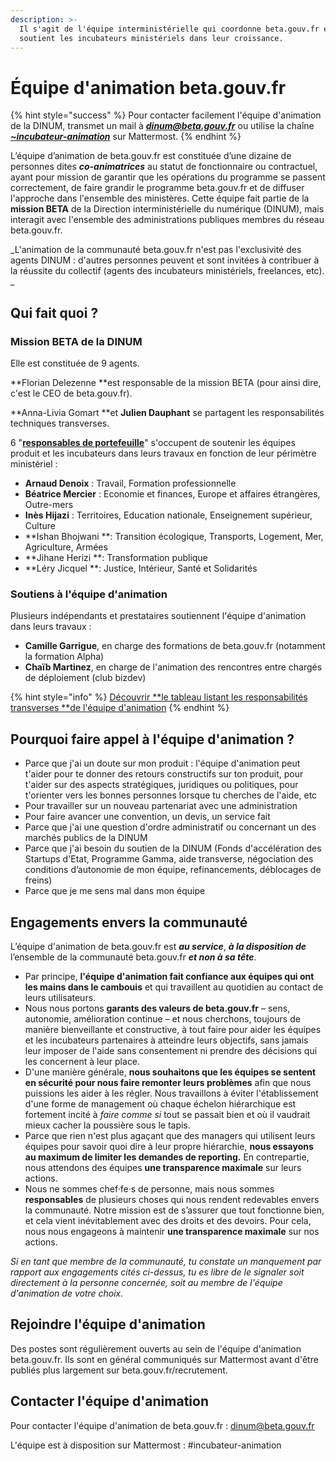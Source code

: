 ```yaml
---
description: >-
  Il s'agit de l'équipe interministérielle qui coordonne beta.gouv.fr et qui
  soutient les incubateurs ministériels dans leur croissance.
---
```


# Équipe d'animation beta.gouv.fr

{% hint style="success" %}
Pour contacter facilement l'équipe d'animation de la DINUM, transmet un mail à _**dinum@beta.gouv.fr**_ ou utilise la chaîne [_**\~incubateur-animation**_](https://mattermost.incubateur.net/betagouv/channels/incubateur-animation) sur Mattermost.
{% endhint %}

L’équipe d’animation de beta.gouv.fr est constituée d’une dizaine de personnes dites _**co-animatrices**_ au statut de fonctionnaire ou contractuel, ayant pour mission de garantir que les opérations du programme se passent correctement, de faire grandir le programme beta.gouv.fr et de diffuser l'approche dans l'ensemble des ministères. Cette équipe fait partie de la **mission BETA** de la Direction interministérielle du numérique (DINUM), mais interagit avec l'ensemble des administrations publiques membres du réseau beta.gouv.fr. 

_L'animation de la communauté beta.gouv.fr n'est pas l'exclusivité des agents DINUM : d'autres personnes peuvent et sont invitées à contribuer à la réussite du collectif (agents des incubateurs ministériels, freelances, etc). _

## Qui fait quoi ?

### Mission BETA de la DINUM

Elle est constituée de 9 agents. 

**Florian Delezenne **est responsable de la mission BETA (pour ainsi dire, c'est le CEO de beta.gouv.fr). 

**Anna-Livia Gomart **et **Julien Dauphant** se partagent les responsabilités techniques transverses.

6 "[**responsables de portefeuille**](../../gerer-sa-startup-detat-ou-de-territoires-au-quotidien/decouvrir-les-differents-metiers-dune-startup-detat/responsables-de-portefeuille.md)" s'occupent de soutenir les équipes produit et les incubateurs dans leurs travaux en fonction de leur périmètre ministériel : 

* **Arnaud Denoix** : Travail, Formation professionnelle
* **Béatrice Mercier** : Economie et finances, Europe et affaires étrangères, Outre-mers
* **Inès Hijazi** : Territoires, Education nationale, Enseignement supérieur, Culture
* **Ishan Bhojwani **: Transition écologique, Transports, Logement, Mer, Agriculture, Armées
* **Jihane Herizi **: Transformation publique
* **Léry Jicquel **: Justice, Intérieur, Santé et Solidarités

### Soutiens à l'équipe d'animation

Plusieurs indépendants et prestataires soutiennent l'équipe d'animation dans leurs travaux :

* **Camille Garrigue**, en charge des formations de beta.gouv.fr (notamment la formation Alpha)
* **Chaïb Martinez**, en charge de l'animation des rencontres entre chargés de déploiement (club bizdev)

{% hint style="info" %}
[Découvrir **le tableau listant les responsabilités transverses **de l'équipe d'animation](https://betagouv-dinum.notion.site/Responsabilit-s-transverses-1772ece2c2124265aeb74466114aa411)
{% endhint %}

## Pourquoi faire appel à l'équipe d'animation ?

* Parce que j'ai un doute sur mon produit : l'équipe d'animation peut  t'aider pour te donner des retours constructifs sur ton produit, pour t'aider sur des aspects stratégiques, juridiques ou politiques, pour t'orienter vers les bonnes personnes lorsque tu cherches de l'aide, etc
* Pour travailler sur un nouveau partenariat avec une administration
* Pour faire avancer une convention, un devis, un service fait
* Parce que j'ai une question d'ordre administratif ou concernant un des marchés publics de la DINUM
* Parce que j'ai besoin du soutien de la DINUM (Fonds d'accélération des Startups d'Etat, Programme Gamma, aide transverse, négociation des conditions d’autonomie de mon équipe, refinancements, déblocages de freins)
* Parce que je me sens mal dans mon équipe





## Engagements envers la communauté

L’équipe d'animation de beta.gouv.fr est _**au service**_, _**à la disposition de**_ l’ensemble de la communauté beta.gouv.fr _**et non à sa tête**_.

* Par principe, **l'équipe d'animation fait confiance aux équipes qui ont les mains dans le cambouis** et qui travaillent au quotidien au contact de leurs utilisateurs.
* Nous nous portons **garants des valeurs de beta.gouv.fr** – sens, autonomie, amélioration continue – et nous cherchons, toujours de manière bienveillante et constructive, à tout faire pour aider les équipes et les incubateurs partenaires à atteindre leurs objectifs, sans jamais leur imposer de l'aide sans consentement ni prendre des décisions qui les concernent à leur place.
* D'une manière générale, **nous souhaitons que les équipes se sentent en sécurité pour nous faire remonter leurs problèmes** afin que nous puissions les aider à les régler. Nous travaillons à éviter l'établissement d'une forme de management où chaque échelon hiérarchique est fortement incité à _faire comme si_ tout se passait bien et où il vaudrait mieux cacher la poussière sous le tapis.
* Parce que rien n'est plus agaçant que des managers qui utilisent leurs équipes pour savoir quoi dire à leur propre hiérarchie, **nous essayons au maximum de limiter les demandes de reporting.** En contrepartie, nous attendons des équipes **une transparence maximale** sur leurs actions.
* Nous ne sommes chef·fe·s de personne, mais nous sommes **responsables** de plusieurs choses qui nous rendent redevables envers la communauté. Notre mission est de s’assurer que tout fonctionne bien, et cela vient inévitablement avec des droits et des devoirs. Pour cela, nous nous engageons à maintenir **une transparence maximale** sur nos actions.

_Si en tant que membre de la communauté, tu constate un manquement par rapport aux engagements cités ci-dessus, tu es libre de le signaler soit directement à la personne concernée, soit au membre de l'équipe d'animation de votre choix._

## Rejoindre l'équipe d'animation

Des postes sont régulièrement ouverts au sein de l'équipe d'animation beta.gouv.fr. Ils sont en général communiqués sur Mattermost avant d'être publiés plus largement sur beta.gouv.fr/recrutement.

## Contacter l'équipe d'animation

Pour contacter l'équipe d'animation de beta.gouv.fr : dinum@beta.gouv.fr

L'équipe est à disposition sur Mattermost : #incubateur-animation
